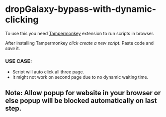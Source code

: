 # dropGalaxy-bypass-with-dynamic-clicking

To use this you need [Tampermonkey](https://www.tampermonkey.net/) extension to run scripts in browser.

After installing Tampermonkey *click create a new script*.
Paste code and *save* it.

### USE CASE:
- Script will auto click all three page.
- It might not work on second page due to no dynamic waiting time.

## Note: Allow popup for website in your browser or else popup will be blocked automatically on last step.
